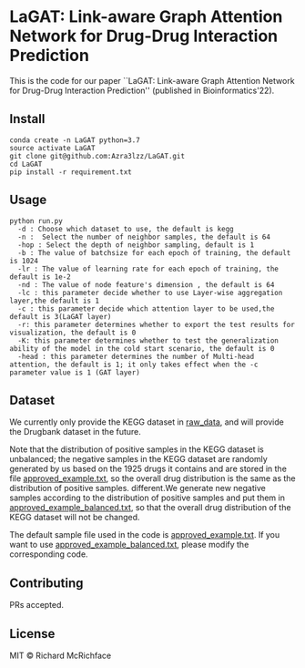 # LaGAT: Link-aware Graph Attention Network for Drug-Drug Interaction Prediction

This is the code for our paper ``LaGAT: Link-aware Graph Attention Network for Drug-Drug Interaction Prediction'' (published in Bioinformatics'22).

## Install

```
conda create -n LaGAT python=3.7
source activate LaGAT  
git clone git@github.com:Azra3lzz/LaGAT.git
cd LaGAT  
pip install -r requirement.txt 
```

## Usage

```
python run.py
  -d : Choose which dataset to use, the default is kegg
  -n :  Select the number of neighbor samples, the default is 64
  -hop : Select the depth of neighbor sampling, default is 1
  -b : The value of batchsize for each epoch of training, the default is 1024
  -lr : The value of learning rate for each epoch of training, the default is 1e-2
  -nd : The value of node feature's dimension , the default is 64
  -lc : this parameter decide whether to use Layer-wise aggregation layer,the default is 1
  -c : this parameter decide which attention layer to be used,the default is 3(LaGAT layer)
  -r: this parameter determines whether to export the test results for visualization, the default is 0
  -K: this parameter determines whether to test the generalization ability of the model in the cold start scenario, the default is 0
  -head : this parameter determines the number of Multi-head attention, the default is 1; it only takes effect when the -c parameter value is 1 (GAT layer)
```

## Dataset

We currently only provide the KEGG dataset in [raw_data](https://github.com/Azra3lzz/LaGAT/tree/main/raw_data), and will provide the Drugbank dataset in the future.

Note that the distribution of positive samples in the KEGG dataset is unbalanced; the negative samples in the KEGG dataset are randomly generated by us based on the 1925 drugs it contains and are stored in the file [approved_example.txt](https://github.com/Azra3lzz/LaGAT/blob/main/raw_data/kegg/approved_example.txt), so the overall drug distribution is the same as the distribution of positive samples. different.We generate new negative samples according to the distribution of positive samples and put them in [approved_example_balanced.txt](https://github.com/Azra3lzz/LaGAT/blob/main/raw_data/kegg/approved_example_balanced.txt), so that the overall drug distribution of the KEGG dataset will not be changed.

The default sample file used in the code is [approved_example.txt](https://github.com/Azra3lzz/LaGAT/blob/main/raw_data/kegg/approved_example.txt). If you want to use [approved_example_balanced.txt](https://github.com/Azra3lzz/LaGAT/blob/main/raw_data/kegg/approved_example_balanced.txt), please modify the corresponding code.

## Contributing

PRs accepted.

## License

MIT © Richard McRichface

